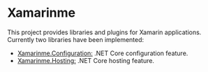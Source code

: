 # Xamarinme
This project provides libraries and plugins for Xamarin applications.
Currently two libraries have been implemented:
* [Xamarinme.Configuration:](Configuration/README.md) .NET Core configuration feature.
* [Xamarinme.Hosting:](Hosting/README.md) .NET Core hosting feature.

